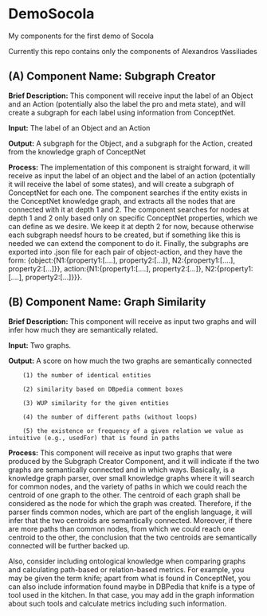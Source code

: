 # DemoSocola
My components for the first demo of Socola


Currently this repo contains only the components of Alexandros Vassiliades


## (A) Component Name: Subgraph Creator

**Brief Description:** This component will receive input the label of an Object and an Action (potentially also the label the pro and meta state), and will create a subgraph for each label using information from ConceptNet.

**Input:** The label of an Object and an Action

**Output:** A subgraph for the Object, and a subgraph for the Action, created from the knowledge graph of ConceptNet

**Process:**
The implementation of this component is straight forward, it will receive as input the label of an object and the label of an action (potentially it will receive the label of some states), and will create a subgraph of ConceptNet for each one. The component searches if the entity exists in the ConceptNet knowledge graph, and extracts all the nodes that are connected with it at depth 1 and 2. The component searches for nodes at depth 1 and 2 only based only on specific ConceptNet properties, which we can define as we desire. We keep it at depth 2 for now, because otherwise each subgraph needsf hours to be created, but if something like this is needed we can extend the component to do it. Finally, the subgraphs are exported into .json file for each pair of object-action, and they have the form:
{object:{N1:{property1:[....], property2:[...]}, N2:{property1:[....], property2:[...]}}, action:{N1:{property1:[....], property2:[...]}, N2:{property1:[....], property2:[...]}}}.



## (B) Component Name: Graph Similarity

**Brief Description:** This component will receive as input two graphs and will infer how much they are semantically related.

**Ιnput:** Two graphs.

**Output:** A score on how much the two graphs are semantically connected

        (1) the number of identical entities 
        
        (2) similarity based on DBpedia comment boxes
        
        (3) WUP similarity for the given entities
        
        (4) the number of different paths (without loops)
        
        (5) the existence or frequency of a given relation we value as intuitive (e.g., usedFor) that is found in paths
        
**Process:**
This component will receive as input two graphs that were produced by the Subgraph Creator Component, and it will indicate if the two graphs are semantically connected and in which ways. Basically, is a knowledge graph parser, over small knowledge graphs where it will search for common nodes, and the variety of paths in which we could reach the centroid of one graph to the other. The centroid of each graph shall be considered as the node for which the graph was created. Therefore, if the parser finds common nodes, which are part of the english language,  it will infer that the two centroids are semantically connected. Moreover, if there are more paths than common nodes, from which we could reach one centroid to the other, the conclusion that the two centroids are semantically connected will be further backed up.

Also, consider including ontological knowledge when comparing graphs and calculating path-based or relation-based metrics. For example, you may be given the term knife; apart from what is found in ConceptNet, you can also include information found maybe in DBPedia that knife is a type of tool used in the kitchen. In that case, you may add in the graph information about such tools and calculate metrics including such information.
